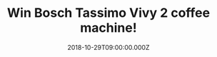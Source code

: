 ---
campaign-uuid: "c-1df538ad-92b5-4234-9db1-4c4fba121b78"
type: "Competition"
category: "Technology"
date: "2018-10-29T09:00:00.000Z"
end-date: "2018-11-29T23:59:00.000Z"
disable-form: false
is_promoted: false
has_entry_page: true
title: "Win Bosch Tassimo Vivy 2 coffee machine!"
competition-description: "<p>Winter is just around the corner and we know that nothing\
  \ feels better than a hot drink to keep ourselves warm! We are giving away the amazing\
  \ Bosch Tassimo Vivy 2 coffee machine for one of our lucky members to enjoy delicious\
  \ drinks!</p>\r\n<p>Fancy a hot drink? Click below for a chance to win!</p>"
hero-header: "Win Bosch Tassimo Vivy 2 coffee machine!"
terms-confirmation: "N/A"
banner-img: "https://assets.expresslyapp.com/asset-b61022d5-988d-4611-b04a-80d068fee750.jpg"
logo-left-href: "http://club.expressly.io"
logo-left-image: "https://assets.expresslyapp.com/asset-861eb54b-1bf6-4c4e-b64f-f217a6fe30cc.jpg"
logo-left-title: "Expressly Club"
bg-image-hero: "https://assets.expresslyapp.com/asset-2de5218d-c069-45ff-8ccd-f393ec6251cb.jpg"
bg-image-first: "https://assets.expresslyapp.com/asset-b4d1fec9-74f6-4433-8a1c-425a45788dab.jpg"
section1-content: "<p>Whether you’re looking for a coffee maker that’ll snug fit into\
  \ the smallest of spaces, or you want a great-value machine that makes a wide range\
  \ of coffees, tasty teas and hot chocolates, you have arrived to the right place,\
  \ the Tassimo Vivy 2 is a MUST for you! Enjoy more than 40 specialities from well-known\
  \ brands such as Costa, Kenco, and Cadbury. Full bodied espresso or luxurious latte\
  \ machiatto? Hot Chocolate or tea? The choice is yours!</p>\r\n<p>Enter the form\
  \ below for a chance to win this amazing coffee machine now and get ready to taste\
  \ and enjoy delicious hot drinks! Good luck!</p>"
entry-title: "Win Bosch Tassimo Vivy 2 coffee machine!"
entry-content: "Enter the draw to win the Bosch Tassimo Vivy 2 coffee machine by completing\
  \ the form below before 23:59 on 29th of November 2018."
has-winner: false
prize-description: "Bosch Tassimo Vivy 2 coffee machine"
special-conditions: "Multiple entries are allowed up to one every day.\r\nThis competition\
  \ is also available on: https://aaa.nme.com/competitions/bosch-tassimo-vivy-2-giveaway"
country-restrictions:
- "GB"
---